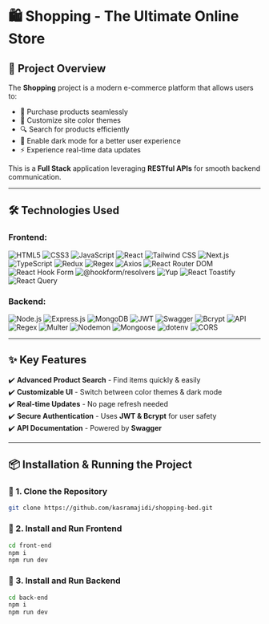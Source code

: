 # 🛍️ Shopping - The Ultimate Online Store

## 🚀 Project Overview
The **Shopping** project is a modern e-commerce platform that allows users to:
- 🛒 Purchase products seamlessly
- 🎨 Customize site color themes
- 🔍 Search for products efficiently
- 🌙 Enable dark mode for a better user experience
- ⚡ Experience real-time data updates

This is a **Full Stack** application leveraging **RESTful APIs** for smooth backend communication.

---

## 🛠️ Technologies Used

### **Frontend:**
![HTML5](https://img.shields.io/badge/HTML5-E34F26?style=for-the-badge&logo=html5&logoColor=white)
![CSS3](https://img.shields.io/badge/CSS3-1572B6?style=for-the-badge&logo=css3&logoColor=white)
![JavaScript](https://img.shields.io/badge/JavaScript-F7DF1E?style=for-the-badge&logo=javascript&logoColor=black)
![React](https://img.shields.io/badge/React-61DAFB?style=for-the-badge&logo=react&logoColor=black)
![Tailwind CSS](https://img.shields.io/badge/TailwindCSS-06B6D4?style=for-the-badge&logo=tailwindcss&logoColor=white)
![Next.js](https://img.shields.io/badge/Next.js-000000?style=for-the-badge&logo=nextdotjs&logoColor=white)
![TypeScript](https://img.shields.io/badge/TypeScript-3178C6?style=for-the-badge&logo=typescript&logoColor=white)
![Redux](https://img.shields.io/badge/Redux-764ABC?style=for-the-badge&logo=redux&logoColor=white)
![Regex](https://img.shields.io/badge/Regex-1E6B5B?style=for-the-badge&logo=readme&logoColor=white)
![Axios](https://img.shields.io/badge/Axios-5A29E4?style=for-the-badge&logo=axios&logoColor=white)
![React Router DOM](https://img.shields.io/badge/React_Router_DOM-CA4245?style=for-the-badge&logo=react-router&logoColor=white)
![React Hook Form](https://img.shields.io/badge/React_Hook_Form-ECF2F3?style=for-the-badge&logo=react&logoColor=blue)
![@hookform/resolvers](https://img.shields.io/badge/@hookform%2Fresolvers-ECF2F3?style=for-the-badge&logo=react&logoColor=blue)
![Yup](https://img.shields.io/badge/Yup-000000?style=for-the-badge&logo=yup&logoColor=white)
![React Toastify](https://img.shields.io/badge/React_Toastify-FF6A00?style=for-the-badge&logo=react&logoColor=white)
![React Query](https://img.shields.io/badge/React_Query-FF4154?style=for-the-badge&logo=reactquery&logoColor=white)



### **Backend:**
![Node.js](https://img.shields.io/badge/Node.js-339933?style=for-the-badge&logo=nodedotjs&logoColor=white)
![Express.js](https://img.shields.io/badge/Express.js-000000?style=for-the-badge&logo=express&logoColor=white)
![MongoDB](https://img.shields.io/badge/MongoDB-47A248?style=for-the-badge&logo=mongodb&logoColor=white)
![JWT](https://img.shields.io/badge/JWT-000000?style=for-the-badge&logo=jsonwebtokens&logoColor=white)
![Swagger](https://img.shields.io/badge/Swagger-85EA2D?style=for-the-badge&logo=swagger&logoColor=black)
![Bcrypt](https://img.shields.io/badge/Bcrypt-00599C?style=for-the-badge)
![API](https://img.shields.io/badge/API-000000?style=for-the-badge&logo=api&logoColor=white)
![Regex](https://img.shields.io/badge/Regex-1E6B5B?style=for-the-badge&logo=readme&logoColor=white)
![Multer](https://img.shields.io/badge/Multer-004d2d?style=for-the-badge&logo=node.js&logoColor=white)
![Nodemon](https://img.shields.io/badge/Nodemon-76d04b?style=for-the-badge&logo=nodemon&logoColor=white)
![Mongoose](https://img.shields.io/badge/Mongoose-880000?style=for-the-badge&logo=mongoose&logoColor=white)
![dotenv](https://img.shields.io/badge/dotenv-ECF2F3?style=for-the-badge&logo=dotenv&logoColor=white)
![CORS](https://img.shields.io/badge/CORS-000000?style=for-the-badge&logo=cors&logoColor=white)



---

## ✨ Key Features
✔️ **Advanced Product Search** - Find items quickly & easily  
✔️ **Customizable UI** - Switch between color themes & dark mode  
✔️ **Real-time Updates** - No page refresh needed  
✔️ **Secure Authentication** - Uses **JWT & Bcrypt** for user safety  
✔️ **API Documentation** - Powered by **Swagger**  

---

## 📦 Installation & Running the Project

### 🔹 1. **Clone the Repository**
```bash
git clone https://github.com/kasramajidi/shopping-bed.git
```
### 🔹 2. Install and Run Frontend
```bash
cd front-end
npm i
npm run dev
```
### 🔹 3. Install and Run Backend
``` bash
cd back-end
npm i
npm run dev
```
